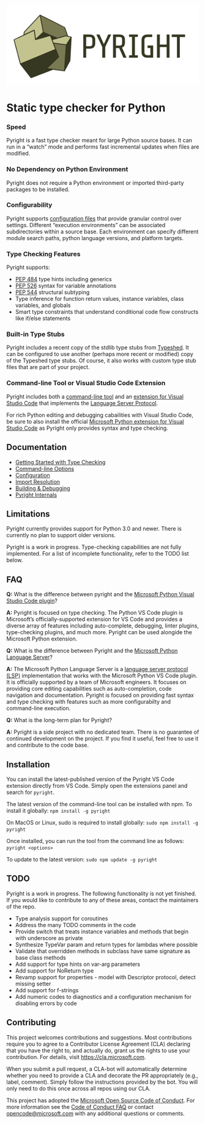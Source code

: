 ![Pyright](/docs/img/PyrightLarge.png)

# Static type checker for Python

### Speed
Pyright is a fast type checker meant for large Python source bases. It can run in a “watch” mode and performs fast incremental updates when files are modified.

### No Dependency on Python Environment
Pyright does not require a Python environment or imported third-party packages to be installed.

### Configurability
Pyright supports [configuration files](/docs/configuration.md) that provide granular control over settings. Different “execution environments” can be associated subdirectories within a source base. Each environment can specify different module search paths, python language versions, and platform targets.

### Type Checking Features
Pyright supports:

* [PEP 484](https://www.python.org/dev/peps/pep-0484/) type hints including generics
* [PEP 526](https://www.python.org/dev/peps/pep-0526/) syntax for variable annotations
* [PEP 544](https://www.python.org/dev/peps/pep-0544/) structural subtyping
* Type inference for function return values, instance variables, class variables, and globals
* Smart type constraints that understand conditional code flow constructs like if/else statements

### Built-in Type Stubs
Pyright includes a recent copy of the stdlib type stubs from [Typeshed](https://github.com/python/typeshed). It can be configured to use another (perhaps more recent or modified) copy of the Typeshed type stubs. Of course, it also works with custom type stub files that are part of your project.

### Command-line Tool or Visual Studio Code Extension
Pyright includes both a [command-line tool](/docs/command-line.md) and an [extension for Visual Studio Code](https://github.com/Microsoft/pyright) that implements the [Language Server Protocol](https://microsoft.github.io/language-server-protocol/).

For rich Python editing and debugging cabailities with Visual Studio Code, be sure to also install the official [Microsoft Python extension for Visual Studio Code](https://marketplace.visualstudio.com/itemdetails?itemName=ms-python.python) as Pyright only provides syntax and type checking.

## Documentation
* [Getting Started with Type Checking](/docs/getting-started.md)
* [Command-line Options](/docs/command-line.md)
* [Configuration](/docs/configuration.md)
* [Import Resolution](/docs/import-resolution.md)
* [Building & Debugging](/docs/build-debug.md)
* [Pyright Internals](/docs/internals.md)


## Limitations
Pyright currently provides support for Python 3.0 and newer. There is currently no plan to support older versions.

Pyright is a work in progress. Type-checking capabilities are not fully implemented. For a list of incomplete functionality, refer to the TODO list below.


## FAQ
**Q:** What is the difference between pyright and the [Microsoft Python Visual Studio Code plugin](https://github.com/Microsoft/vscode-python)?

**A:** Pyright is focused on type checking. The Python VS Code plugin is Microsoft’s officially-supported extension for VS Code and provides a diverse array of features including auto-complete, debugging, linter plugins, type-checking plugins, and much more. Pyright can be used alongide the Microsoft Python extension.

**Q:** What is the difference between Pyright and the [Microsoft Python Language Server](https://github.com/Microsoft/python-language-server)?

**A:** The Microsoft Python Language Server is a [language server protocol (LSP)](https://microsoft.github.io/language-server-protocol/) implementation that works with the Microsoft Python VS Code plugin. It is officially supported by a team of Microsoft engineers. It focuses on providing core editing capabilities such as auto-completion, code navigation and documentation. Pyright is focused on providing fast syntax and type checking with features such as more configurabilty and command-line execution.

**Q:** What is the long-term plan for Pyright?

**A:** Pyright is a side project with no dedicated team. There is no guarantee of continued development on the project. If you find it useful, feel free to use it and contribute to the code base.


## Installation
You can install the latest-published version of the Pyright VS Code extension directly from VS Code. Simply open the extensions panel and search for `pyright`.

The latest version of the command-line tool can be installed with npm. To install it globally:
`npm install -g pyright`

On MacOS or Linux, sudo is required to install globally:
`sudo npm install -g pyright`

Once installed, you can run the tool from the command line as follows:
`pyright <options>`

To update to the latest version:
`sudo npm update -g pyright`



## TODO

Pyright is a work in progress. The following functionality is not yet finished. If you would like to contribute to any of these areas, contact the maintainers of the repo.

* Type analysis support for coroutines
* Address the many TODO comments in the code
* Provide switch that treats instance variables and methods that begin with underscore as private
* Synthesize TypeVar param and return types for lambdas where possible
* Validate that overridden methods in subclass have same signature as base class methods
* Add support for type hints on var-arg parameters
* Add support for NoReturn type
* Revamp support for properties - model with Descriptor protocol, detect missing setter
* Add support for f-strings
* Add numeric codes to diagnostics and a configuration mechanism for disabling errors by code


## Contributing

This project welcomes contributions and suggestions. Most contributions require you to agree to a Contributor License Agreement (CLA) declaring that you have the right to, and actually do, grant us the rights to use your contribution. For details, visit https://cla.microsoft.com.

When you submit a pull request, a CLA-bot will automatically determine whether you need to provide a CLA and decorate the PR appropriately (e.g., label, comment). Simply follow the instructions provided by the bot. You will only need to do this once across all repos using our CLA.

This project has adopted the [Microsoft Open Source Code of Conduct](https://opensource.microsoft.com/codeofconduct/). For more information see the [Code of Conduct FAQ](https://opensource.microsoft.com/codeofconduct/faq/) or contact [opencode@microsoft.com](mailto:opencode@microsoft.com) with any additional questions or comments.
